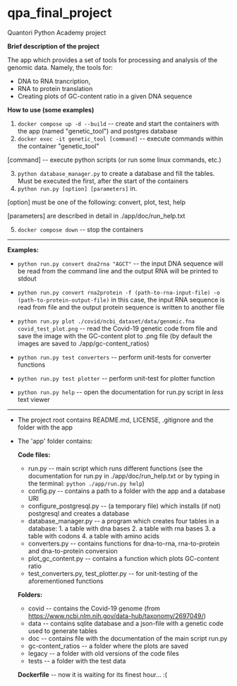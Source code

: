 # qpa_final_project
Quantori Python Academy project

**Brief description of the project**

The app which provides a set of tools for processing and analysis of the genomic data.
Namely, the tools for:

* DNA to RNA trancription, 
* RNA to protein translation
* Creating plots of GC-content ratio in a given DNA sequence

**How to use (some examples)**

1. `docker compose up -d --build`  -- create and start the containers with the app (named "genetic_tool") and postgres database
2. `docker exec -it genetic_tool [command]` -- execute commands within the container "genetic_tool"

[command] -- execute python scripts (or run some linux commands, etc.) 

3. `python database_manager.py` to create a database and fill the tables. Must be executed the first, after the start of the containers 
4. `python run.py [option] [parameters]` in.

[option] must be one of the following: convert, plot, test, help

[parameters] are described in detail in ./app/doc/run_help.txt

5. `docker compose down` -- stop the containers

---

**Examples:**

* `python run.py convert dna2rna "AGCT"` -- the input DNA sequence will be read from the command line
                                                  and the output RNA will be printed to stdout

* `python run.py convert rna2protein -f (path-to-rna-input-file) -o (path-to-protein-output-file)`
   in this case, the input RNA sequence is read from file and the output protein sequence is written to another file                                     

* `python run.py plot ./covid/ncbi_dataset/data/genomic.fna covid_test_plot.png` -- read the Covid-19 genetic code
    from file and save the image with the GC-content plot to .png file (by default the images are saved to ./app/gc-content_ratios) 

* `python run.py test converters` -- perform unit-tests for converter functions

* `python run.py test plotter` -- perform unit-test for plotter function

* `python run.py help` -- open the documentation for run.py script in *less* text viewer

---

* The project root contains README.md, LICENSE, .gitignore and the folder with the app
* The 'app' folder  contains:

    **Code files:**
    * run.py -- main script which runs different functions (see the documentation
                      for run.py in ./app/doc/run_help.txt or by typing in the terminal:
                      `python ./app/run.py help`)    
    * config.py -- contains a path to a folder with the app and a database URI
    * configure_postgresql.py -- (a temporary file) which installs (if not) 
      postgresql and creates a database
    * database_manager.py -- a program which creates four tables in a database:
                             1. a table with dna bases
                             2. a table with rna bases
                             3. a table with codons
                             4. a table with amino acids
    * converters.py -- contains functions for dna-to-rna, rna-to-protein and dna-to-protein
                       conversion
    * plot_gc_content.py -- contains a function which plots GC-content ratio
    * test_converters.py, test_plotter.py -- for unit-testing of the aforementioned functions

    **Folders:**
    * covid -- contains the Covid-19 genome (from https://www.ncbi.nlm.nih.gov/data-hub/taxonomy/2697049/)
    * data -- contains sqlite database and a json-file with a genetic code used to generate tables 
    * doc -- contains file with the documentation of the main script run.py
    * gc-content_ratios -- a folder where the plots are saved
    * legacy -- a folder with old versions of the code files
    * tests -- a folder with the test data 
    
    **Dockerfile** -- now it is waiting for its finest hour... :(
    
